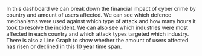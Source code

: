 In this dashboard we can break down the financial impact of cyber crime by country and amount of users affected. 
We can see which defence mechanisms were used against which type of attack and how many hours it took to resolve the incident. 
We can also see which industries were most affected in each country and which attack types targeted which industry.
There is also a Line Graph to show whether the amount of users affected has risen or declined in this 10 year time span. 
